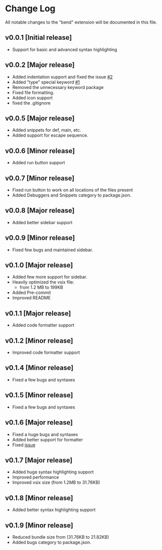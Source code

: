 # Change Log

All notable changes to the "bend" extension will be documented in this file.

## v0.0.1 [Initial release]

- Support for basic and advanced syntax highlighting

## v0.0.2 [Major release]

- Added indentation support and fixed the issue [#2](https://github.com/RohanVashisht1234/bend-syntax-highlighter/issues/2)
- Added "type" special keyword [#1](https://github.com/RohanVashisht1234/bend-syntax-highlighter/issues/2)
- Removed the unnecessary keyword package
- Fixed file formatting.
- Added icon support
- fixed the .gitignore

## v0.0.5 [Major release]

- Added snippets for def, main, etc.
- Added support for escape sequence.

## v0.0.6 [Minor release]

- Added run button support

## v0.0.7 [Minor release]

- Fixed run button to work on all locations of the files present
- Added Debuggers and Snippets category to package.json.

## v0.0.8 [Major release]

- Added better sidebar support

## v0.0.9 [Minor release]

- Fixed few bugs and maintained sidebar.

## v0.1.0 [Major release]

- Added few more support for sidebar.
- Heavily optimized the vsix file:
  - from 1.2 MB to 199KB
- Added Pre-commit
- Improved README

## v0.1.1 [Major release]

- Added code formatter support

## v0.1.2 [Minor release]

- Improved code formatter support

## v0.1.4 [Minor release]

- Fixed a few bugs and syntaxes

## v0.1.5 [Minor release]

- Fixed a few bugs and syntaxes

## v0.1.6 [Major release]

- Fixed a huge bugs and syntaxes
- Added better support for formatter
- Fixed [issue](https://discord.com/channels/912426566838013994/1241147735390949436/1244482626308276276)

## v0.1.7 [Major release]

- Added huge syntax highlighting support
- Improved performance
- Improved vsix size (from 1.2MB to 31.76KB)

## v0.1.8 [Minor release]

- Added better syntax highlighting support

## v0.1.9 [Minor release]

- Reduced bundle size from (31.76KB to 21.82KB)
- Added bugs category to package.json.
